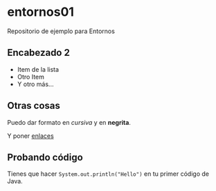 # entornos01
Repositorio de ejemplo para Entornos

## Encabezado 2

- Item de la lista
- Otro Item
- Y otro más...

## Otras cosas

Puedo dar formato en *cursiva* y en **negrita**.

Y poner [enlaces](http://gregoriofer.com)

## Probando código

Tienes que hacer `System.out.println("Hello")`
en tu primer código de Java.

